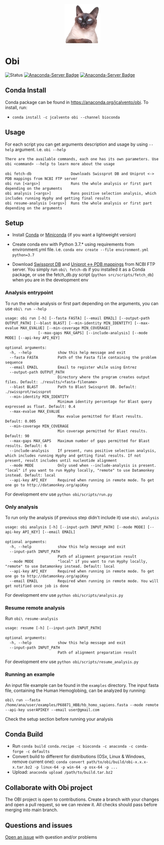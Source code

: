 <p align="center">
  <img src="img/logo.png" alt="Logo">
</p>

# Obi
![Status](https://github.com/jcalvento/tesina/workflows/Obi%201/badge.svg)
[![Anaconda-Server Badge](https://anaconda.org/jcalvento/obi/badges/installer/conda.svg)](https://conda.anaconda.org/jcalvento)
[![Anaconda-Server Badge](https://anaconda.org/jcalvento/obi/badges/latest_release_date.svg)](https://conda.anaconda.org/jcalvento)

## Conda Install
Conda package can be found in https://anaconda.org/jcalvento/obi. To install, run:
- `conda install -c jcalvento obi --channel bioconda`

## Usage
For each script you can get arguments description and usage by using `--help` argument. i.e. `obi --help`

```commandline
There are the available commands, each one has its own parameters. Use obi <command> --help to learn more about the usage

obi fetch-db                  Downloads Swissprot DB and Uniprot <-> PDB mappings from NCBI FTP server
obi run [<args>]              Runs the whole analysis or first part depending on the arguments
obi analysis [<args>]         Runs positive selection analysis, which includes running Hyphy and getting final results
obi resume-analysis [<args>]  Runs the whole analysis or first part depending on the arguments
```

## Setup
- Install [Conda](https://docs.conda.io/projects/conda/en/latest/user-guide/install/) or [Miniconda](https://docs.conda.io/en/latest/miniconda.html) (if you want a lightweight version)

- Create conda env with Python 3.7.* using requirements from environment.yml file. i.e. `conda env create --file environment.yml python=3.7`

- Download [Swissprot DB](https://ftp.ncbi.nlm.nih.gov/blast/db/swissprot.tar.gz) and [Uniprot <-> PDB mappings](http://ftp.ebi.ac.uk/pub/databases/msd/sifts/flatfiles/csv/pdb_chain_uniprot.csv.gz) from NCBI FTP server. You simply run `obi\ fetch-db` if you installed it as a Conda package, or use the fetch_db.py script (`python src/scripts/fetch_db`) when you are in the development env

### Analysis entrypoint
To run the whole analysis or first part depending on the arguments, you can use `obi\ run --help`

```commandline
usage: obi run [-h] [--fasta FASTA] [--email EMAIL] [--output-path OUTPUT_PATH] [--blast BLAST] [--min-identity MIN_IDENTITY] [--max-evalue MAX_EVALUE] [--min-coverage MIN_COVERAGE]
               [--max-gaps MAX_GAPS] [--include-analysis] [--mode MODE] [--api-key API_KEY]

optional arguments:
  -h, --help            show this help message and exit
  --fasta FASTA         Path of the Fasta file containing the problem sequence
  --email EMAIL         Email to register while using Entrez
  --output-path OUTPUT_PATH
                        Directory where the program creates output files. Default: ./results/<fasta-filename>
  --blast BLAST         Path to Blast Swissprot DB. Default: ./swissprot/swissprot
  --min-identity MIN_IDENTITY
                        Minimum identity percentage for Blast query expressed as float. Default: 0.4
  --max-evalue MAX_EVALUE
                        Max evalue permitted for Blast results. Default: 0.005
  --min-coverage MIN_COVERAGE
                        Min coverage permitted for Blast results. Default: 90
  --max-gaps MAX_GAPS   Maximum number of gaps permitted for Blast results. Default: 6
  --include-analysis    If present, runs positive selection analysis, which includes running Hyphy and getting final results. If not present, result includes until nucleotide alignment
  --mode MODE           Only used when --include-analysis is present. "local" if you want to run Hyphy locally, "remote" to use Datamonkey instead. Default: local
  --api-key API_KEY     Required when running in remote mode. To get one go to http://datamonkey.org/apiKey
```

For development env use `python obi/scripts/run.py`  

### Only analysis
To run only the analysis (if previous step didn't include it) use `obi\ analysis`

```commandline
usage: obi analysis [-h] [--input-path INPUT_PATH] [--mode MODE] [--api-key API_KEY] [--email EMAIL]

optional arguments:
  -h, --help            show this help message and exit
  --input-path INPUT_PATH
                        Path of alignment preparation result
  --mode MODE           "local" if you want to run Hyphy locally, "remote" to use Datamonkey instead. Default: local
  --api-key API_KEY     Required when running in remote mode. To get one go to http://datamonkey.org/apiKey
  --email EMAIL         Required when running in remote mode. You will get notified once job is done
```

For development env use  `python obi/scripts/analysis.py`

### Resume remote analysis
Run `obi\ resume-analysis`

```commandline
usage: resume [-h] [--input-path INPUT_PATH]

optional arguments:
  -h, --help            show this help message and exit
  --input-path INPUT_PATH
                        Path of alignment preparation result
```
For development env use `python obi/scripts/resume_analysis.py`


### Running an example

An input file example can be found in the `examples` directory. The input fasta file, containing the Human Hemoglobing, can be analyzed by running:

```commandline
obi\ run --fasta /home/ana/user/examples/P68871_HBB/hb_homo_sapiens.fasta --mode remote --api-key userAPIKEY --email user@gmail.com
```

Check the setup section before running your analysis

## Conda Build
- Run `conda build conda.recipe -c bioconda -c anaconda -c conda-forge -c defaults`
- Convert build to different for distributions (OSx, Linux & Windows, remove current one): `conda convert path/to/obi/build/obi-x.x.x-x.tar.bz2 -p linux-64 -p win-64 -p osx-64 -p ...`
- Upload: `anaconda upload /path/to/build.tar.bz2`


## Collaborate with Obi project

The OBI project is open to contributions. Create a branch with your changes and open a pull request, so we can review it.
All checks should pass before merging into main branch.

## Questions and issues
[Open an issue](https://github.com/jcalvento/obi/issues) with question and/or problems